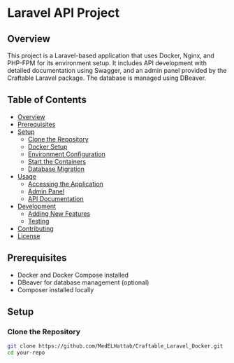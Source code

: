 # Laravel API Project

## Overview

This project is a Laravel-based application that uses Docker, Nginx, and PHP-FPM for its environment setup. It includes API development with detailed documentation using Swagger, and an admin panel provided by the Craftable Laravel package. The database is managed using DBeaver.

## Table of Contents

- [Overview](#overview)
- [Prerequisites](#prerequisites)
- [Setup](#setup)
  - [Clone the Repository](#clone-the-repository)
  - [Docker Setup](#docker-setup)
  - [Environment Configuration](#environment-configuration)
  - [Start the Containers](#start-the-containers)
  - [Database Migration](#database-migration)
- [Usage](#usage)
  - [Accessing the Application](#accessing-the-application)
  - [Admin Panel](#admin-panel)
  - [API Documentation](#api-documentation)
- [Development](#development)
  - [Adding New Features](#adding-new-features)
  - [Testing](#testing)
- [Contributing](#contributing)
- [License](#license)

## Prerequisites

- Docker and Docker Compose installed
- DBeaver for database management (optional)
- Composer installed locally

## Setup

### Clone the Repository

```bash
git clone https://github.com/MedELHattab/Craftable_Laravel_Docker.git
cd your-repo
